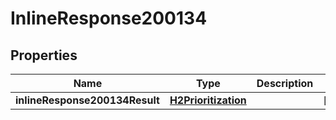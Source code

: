 # InlineResponse200134

## Properties
Name | Type | Description | Notes
------------ | ------------- | ------------- | -------------
**inlineResponse200134Result** | [**H2Prioritization**](H2Prioritization.md) |  |  [optional]
